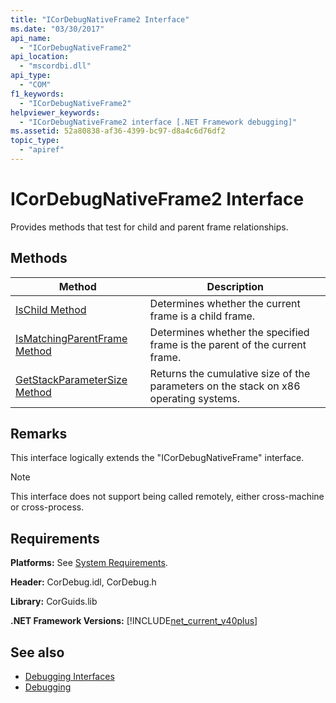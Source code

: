 ```yaml
---
title: "ICorDebugNativeFrame2 Interface"
ms.date: "03/30/2017"
api_name: 
  - "ICorDebugNativeFrame2"
api_location: 
  - "mscordbi.dll"
api_type: 
  - "COM"
f1_keywords: 
  - "ICorDebugNativeFrame2"
helpviewer_keywords: 
  - "ICorDebugNativeFrame2 interface [.NET Framework debugging]"
ms.assetid: 52a80838-af36-4399-bc97-d8a4c6d76df2
topic_type: 
  - "apiref"
---
```

# ICorDebugNativeFrame2 Interface
Provides methods that test for child and parent frame relationships.  
  
## Methods  
  
|Method|Description|  
|------------|-----------------|  
|[IsChild Method](../../../../docs/framework/unmanaged-api/debugging/icordebugnativeframe2-ischild-method.md)|Determines whether the current frame is a child frame.|  
|[IsMatchingParentFrame Method](../../../../docs/framework/unmanaged-api/debugging/icordebugnativeframe2-ismatchingparentframe-method.md)|Determines whether the specified frame is the parent of the current frame.|  
|[GetStackParameterSize Method](../../../../docs/framework/unmanaged-api/debugging/icordebugnativeframe2-getstackparametersize-method.md)|Returns the cumulative size of the parameters on the stack on x86 operating systems.|  
  
## Remarks  
 This interface logically extends the "ICorDebugNativeFrame" interface.  
  
> [!NOTE]
> This interface does not support being called remotely, either cross-machine or cross-process.  
  
## Requirements  
 **Platforms:** See [System Requirements](../../../../docs/framework/get-started/system-requirements.md).  
  
 **Header:** CorDebug.idl, CorDebug.h  
  
 **Library:** CorGuids.lib  
  
 **.NET Framework Versions:** [!INCLUDE[net_current_v40plus](../../../../includes/net-current-v40plus-md.md)]  
  
## See also

- [Debugging Interfaces](../../../../docs/framework/unmanaged-api/debugging/debugging-interfaces.md)
- [Debugging](../../../../docs/framework/unmanaged-api/debugging/index.md)

